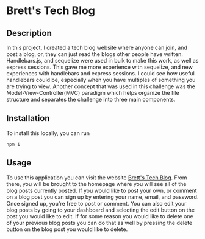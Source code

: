 # Brett's Tech Blog

## Description

In this project, I created a tech blog website where anyone can join, and post a blog, or, they can just read the blogs other people have written.
Handlebars.js, and sequelize were used in bulk to make this work, as well as express sessions. This gave me more experience with sequelize, and new experiences with handlebars and express sessions. I could see how useful handlebars could be, especially when you have multiples of something you are trying to view. Another concept that was used in this challenge was the Model-View-Controller(MVC) paradigm which helps organize the file structure and separates the challenge into three main components.

## Installation

To install this locally, you can run 
```
npm i
```

## Usage

To use this application you can visit the website [Brett's Tech Blog](https://glacial-shelf-49099.herokuapp.com/). From there, you will be brought to the homepage where you will see all of the blog posts currently posted. If you would like to post your own, or comment on a blog post you can sign up by entering your name, email, and password. Once signed up, you're free to post or comment. You can also edit your blog posts by going to your dashboard and selecting the edit button on the post you would like to edit. If for some reason you would like to delete one of your previous blog posts you can do that as well by pressing the delete button on the blog post you would like to delete.


